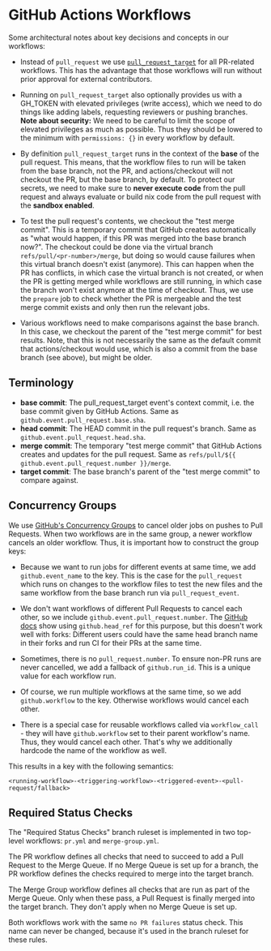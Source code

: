 # GitHub Actions Workflows

Some architectural notes about key decisions and concepts in our workflows:

- Instead of `pull_request` we use [`pull_request_target`](https://docs.github.com/actions/writing-workflows/choosing-when-your-workflow-runs/events-that-trigger-workflows#pull_request_target) for all PR-related workflows.
  This has the advantage that those workflows will run without prior approval for external contributors.

- Running on `pull_request_target` also optionally provides us with a GH_TOKEN with elevated privileges (write access), which we need to do things like adding labels, requesting reviewers or pushing branches.
  **Note about security:** We need to be careful to limit the scope of elevated privileges as much as possible.
  Thus they should be lowered to the minimum with `permissions: {}` in every workflow by default.

- By definition `pull_request_target` runs in the context of the **base** of the pull request.
  This means, that the workflow files to run will be taken from the base branch, not the PR, and actions/checkout will not checkout the PR, but the base branch, by default.
  To protect our secrets, we need to make sure to **never execute code** from the pull request and always evaluate or build nix code from the pull request with the **sandbox enabled**.

- To test the pull request's contents, we checkout the "test merge commit".
  This is a temporary commit that GitHub creates automatically as "what would happen, if this PR was merged into the base branch now?".
  The checkout could be done via the virtual branch `refs/pull/<pr-number>/merge`, but doing so would cause failures when this virtual branch doesn't exist (anymore).
  This can happen when the PR has conflicts, in which case the virtual branch is not created, or when the PR is getting merged while workflows are still running, in which case the branch won't exist anymore at the time of checkout.
  Thus, we use the `prepare` job to check whether the PR is mergeable and the test merge commit exists and only then run the relevant jobs.

- Various workflows need to make comparisons against the base branch.
  In this case, we checkout the parent of the "test merge commit" for best results.
  Note, that this is not necessarily the same as the default commit that actions/checkout would use, which is also a commit from the base branch (see above), but might be older.

## Terminology

- **base commit**: The pull_request_target event's context commit, i.e. the base commit given by GitHub Actions.
  Same as `github.event.pull_request.base.sha`.
- **head commit**: The HEAD commit in the pull request's branch.
  Same as `github.event.pull_request.head.sha`.
- **merge commit**: The temporary "test merge commit" that GitHub Actions creates and updates for the pull request.
  Same as `refs/pull/${{ github.event.pull_request.number }}/merge`.
- **target commit**: The base branch's parent of the "test merge commit" to compare against.

## Concurrency Groups

We use [GitHub's Concurrency Groups](https://docs.github.com/en/actions/writing-workflows/choosing-what-your-workflow-does/control-the-concurrency-of-workflows-and-jobs) to cancel older jobs on pushes to Pull Requests.
When two workflows are in the same group, a newer workflow cancels an older workflow.
Thus, it is important how to construct the group keys:

- Because we want to run jobs for different events at same time, we add `github.event_name` to the key.
  This is the case for the `pull_request` which runs on changes to the workflow files to test the new files and the same workflow from the base branch run via `pull_request_event`.

- We don't want workflows of different Pull Requests to cancel each other, so we include `github.event.pull_request.number`.
  The [GitHub docs](https://docs.github.com/en/actions/writing-workflows/choosing-what-your-workflow-does/control-the-concurrency-of-workflows-and-jobs#example-using-a-fallback-value) show using `github.head_ref` for this purpose, but this doesn't work well with forks: Different users could have the same head branch name in their forks and run CI for their PRs at the same time.

- Sometimes, there is no `pull_request.number`.
  To ensure non-PR runs are never cancelled, we add a fallback of `github.run_id`.
  This is a unique value for each workflow run.

- Of course, we run multiple workflows at the same time, so we add `github.workflow` to the key.
  Otherwise workflows would cancel each other.

- There is a special case for reusable workflows called via `workflow_call` - they will have `github.workflow` set to their parent workflow's name.
  Thus, they would cancel each other.
  That's why we additionally hardcode the name of the workflow as well.

This results in a key with the following semantics:

```
<running-workflow>-<triggering-workflow>-<triggered-event>-<pull-request/fallback>
```

## Required Status Checks

The "Required Status Checks" branch ruleset is implemented in two top-level workflows: `pr.yml` and `merge-group.yml`.

The PR workflow defines all checks that need to succeed to add a Pull Request to the Merge Queue.
If no Merge Queue is set up for a branch, the PR workflow defines the checks required to merge into the target branch.

The Merge Group workflow defines all checks that are run as part of the Merge Queue.
Only when these pass, a Pull Request is finally merged into the target branch.
They don't apply when no Merge Queue is set up.

Both workflows work with the same `no PR failures` status check.
This name can never be changed, because it's used in the branch ruleset for these rules.
